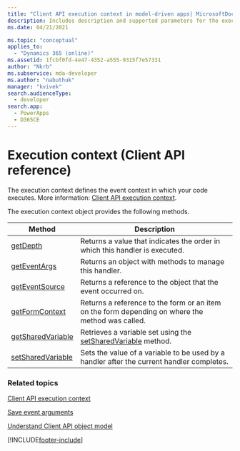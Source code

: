 ```yaml
---
title: "Client API execution context in model-driven apps| MicrosoftDocs"
description: Includes description and supported parameters for the executionContext method.
ms.date: 04/21/2021

ms.topic: "conceptual"
applies_to: 
  - "Dynamics 365 (online)"
ms.assetid: 1fcbf0fd-4e47-4352-a555-9315f7e57331
author: "Nkrb"
ms.subservice: mda-developer
ms.author: "nabuthuk"
manager: "kvivek"
search.audienceType: 
  - developer
search.app: 
  - PowerApps
  - D365CE
---
```

# Execution context (Client API reference)



The execution context defines the event context in which your code executes. More information: [Client API execution context](../clientapi-execution-context.md).

The execution context object provides the following methods.

|Method |Description |
|---|---|
|[getDepth](executioncontext/getDepth.md)|Returns a value that indicates the order in which this handler is executed.|
|[getEventArgs](executioncontext/getEventArgs.md)|Returns an object with methods to manage this handler.|
|[getEventSource](executioncontext/getEventSource.md)|Returns a reference to the object that the event occurred on.|
|[getFormContext](executioncontext/getFormContext.md)|Returns a reference to the form or an item on the form depending on where the method was called.|
|[getSharedVariable](executioncontext/getSharedVariable.md)|Retrieves a variable set using the [setSharedVariable](executioncontext/setSharedVariable.md) method.|
|[setSharedVariable](executioncontext/setSharedVariable.md)|Sets the value of a variable to be used by a handler after the current handler completes.|

### Related topics

[Client API execution context](../clientapi-execution-context.md)

[Save event arguments](save-event-arguments.md)

[Understand Client API object model](../understand-clientapi-object-model.md) 



[!INCLUDE[footer-include](../../../../includes/footer-banner.md)]